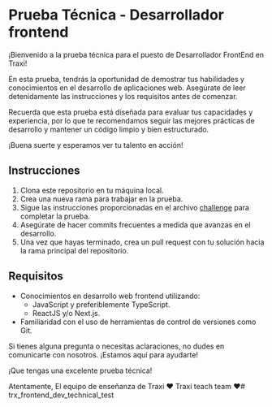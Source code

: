 # Prueba Técnica - Desarrollador frontend

¡Bienvenido a la prueba técnica para el puesto de Desarrollador FrontEnd en Traxi!

En esta prueba, tendrás la oportunidad de demostrar tus habilidades y conocimientos en el desarrollo de aplicaciones web. Asegúrate de leer detenidamente las instrucciones y los requisitos antes de comenzar.

Recuerda que esta prueba está diseñada para evaluar tus capacidades y experiencia, por lo que te recomendamos seguir las mejores prácticas de desarrollo y mantener un código limpio y bien estructurado.

¡Buena suerte y esperamos ver tu talento en acción!

## Instrucciones

1. Clona este repositorio en tu máquina local.
2. Crea una nueva rama para trabajar en la prueba.
3. Sigue las instrucciones proporcionadas en el archivo [challenge](challenge.md) para completar la prueba.
4. Asegúrate de hacer commits frecuentes a medida que avanzas en el desarrollo.
5. Una vez que hayas terminado, crea un pull request con tu solución hacia la rama principal del repositorio.

## Requisitos

- Conocimientos en desarrollo web frontend utilizando:
    - JavaScript y preferiblemente TypeScript.
    - ReactJS y/o Next.js.
- Familiaridad con el uso de herramientas de control de versiones como Git.

Si tienes alguna pregunta o necesitas aclaraciones, no dudes en comunicarte con nosotros. ¡Estamos aquí para ayudarte!

¡Que tengas una excelente prueba técnica!

Atentamente,
El equipo de enseñanza de Traxi ❤
Traxi teach team ❤# trx_frontend_dev_technical_test
